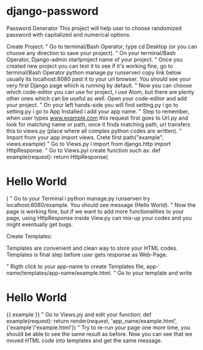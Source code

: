 # django-password
Password Generator 
This project will help user to choose randomized password with capitalized and numerical options.

Create Project:
"	Go to terminal/Bash Operator, type cd Desktop (or you can choose any direction to save your project). 
"	On your terminal/Bash Operator, Django-admin startproject name of your project.
"	Once you created new project you can test it to see if it's working fine, go to terminal/Bash Operator python manage.py runserverí copy link below usually its localhost:8080 past it to your url browser. You should see your very first Django page which is running by default. 
"	Now you can choose which code-editor you can use for project, i use Atom, but there are plenty other ones which can be useful as well. Open your code-editor and add your project. 
"	On your left hands-side you will find setting.py í go to setting.py í go to App Installed í add your app name. 
"	Step to remember, when user types www.example.com this request first goes to Url.py and look for matching name or path, once it finds matching path, url transfers this to views.py (place where all complex python codes are written). 
"	Import  from your app import views. Crete first path("example", views.example)
"	Go to Views.py í import from django.http import HttpResponse.
"	Go to Views.pyí create function such as: def example(request):
                                                                                                           return HttpResponse(<h1> Hello World </h1> )
"	Go to your Terminal í python manage.py runserverí try localhost:8080/example. You should see message (Hello World).
"	Now the page is working fine, but if we want to add more functionalities to your page, using HttpResponse inside View.py can mix-up your codes and you might eventually get bugs. 

Create Templates:

Templates are convenient and clean way to store your HTML codes. Templates is final step before user gets response as Web-Page.

"	Rigth click to your app-name to create Templates file,  app-name/templates/app-name/example.html. 
"	Go to your template and write <h1> Hello World </h1> {{ example }}
"	Go to Views.py and edit your function: def example(request):
                                                                                                     return render(request, 'app_name/example.html', {'example'/'example.html'}) 
"	Try to re-run your page one more time, you should be able to see the same result as before. Now you can see that we moved HTML code into templates and get the same message. 

